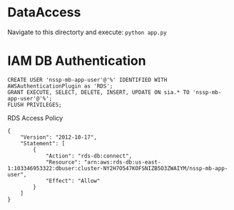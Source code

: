 # DataAccess
Navigate to this directorty and execute: `python app.py`

 # IAM DB Authentication
```
CREATE USER 'nssp-mb-app-user'@'%' IDENTIFIED WITH AWSAuthenticationPlugin as 'RDS';
GRANT EXECUTE, SELECT, DELETE, INSERT, UPDATE ON sia.* TO 'nssp-mb-app-user'@'%';
FLUSH PRIVILEGES;
```

RDS Access Policy
```
{
    "Version": "2012-10-17",
    "Statement": [
        {
            "Action": "rds-db:connect",
            "Resource": "arn:aws:rds-db:us-east-1:103346953322:dbuser:cluster-NY2H7O547KOFSNIZB5O3ZWAIYM/nssp-mb-app-user",
            "Effect": "Allow"
        }
    ]
}
```